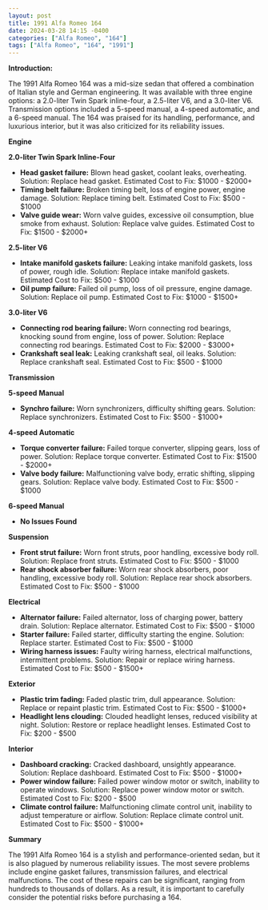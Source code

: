 ```yaml
---
layout: post
title: 1991 Alfa Romeo 164
date: 2024-03-28 14:15 -0400
categories: ["Alfa Romeo", "164"]
tags: ["Alfa Romeo", "164", "1991"]
---
```

**Introduction:**

The 1991 Alfa Romeo 164 was a mid-size sedan that offered a combination of Italian style and German engineering. It was available with three engine options: a 2.0-liter Twin Spark inline-four, a 2.5-liter V6, and a 3.0-liter V6. Transmission options included a 5-speed manual, a 4-speed automatic, and a 6-speed manual. The 164 was praised for its handling, performance, and luxurious interior, but it was also criticized for its reliability issues.

**Engine**

**2.0-liter Twin Spark Inline-Four**

* **Head gasket failure:** Blown head gasket, coolant leaks, overheating. Solution: Replace head gasket. Estimated Cost to Fix: $1000 - $2000+
* **Timing belt failure:** Broken timing belt, loss of engine power, engine damage. Solution: Replace timing belt. Estimated Cost to Fix: $500 - $1000
* **Valve guide wear:** Worn valve guides, excessive oil consumption, blue smoke from exhaust. Solution: Replace valve guides. Estimated Cost to Fix: $1500 - $2000+

**2.5-liter V6**

* **Intake manifold gaskets failure:** Leaking intake manifold gaskets, loss of power, rough idle. Solution: Replace intake manifold gaskets. Estimated Cost to Fix: $500 - $1000
* **Oil pump failure:** Failed oil pump, loss of oil pressure, engine damage. Solution: Replace oil pump. Estimated Cost to Fix: $1000 - $1500+

**3.0-liter V6**

* **Connecting rod bearing failure:** Worn connecting rod bearings, knocking sound from engine, loss of power. Solution: Replace connecting rod bearings. Estimated Cost to Fix: $2000 - $3000+
* **Crankshaft seal leak:** Leaking crankshaft seal, oil leaks. Solution: Replace crankshaft seal. Estimated Cost to Fix: $500 - $1000

**Transmission**

**5-speed Manual**

* **Synchro failure:** Worn synchronizers, difficulty shifting gears. Solution: Replace synchronizers. Estimated Cost to Fix: $500 - $1000+

**4-speed Automatic**

* **Torque converter failure:** Failed torque converter, slipping gears, loss of power. Solution: Replace torque converter. Estimated Cost to Fix: $1500 - $2000+
* **Valve body failure:** Malfunctioning valve body, erratic shifting, slipping gears. Solution: Replace valve body. Estimated Cost to Fix: $500 - $1000

**6-speed Manual**

* **No Issues Found**

**Suspension**

* **Front strut failure:** Worn front struts, poor handling, excessive body roll. Solution: Replace front struts. Estimated Cost to Fix: $500 - $1000
* **Rear shock absorber failure:** Worn rear shock absorbers, poor handling, excessive body roll. Solution: Replace rear shock absorbers. Estimated Cost to Fix: $500 - $1000

**Electrical**

* **Alternator failure:** Failed alternator, loss of charging power, battery drain. Solution: Replace alternator. Estimated Cost to Fix: $500 - $1000
* **Starter failure:** Failed starter, difficulty starting the engine. Solution: Replace starter. Estimated Cost to Fix: $500 - $1000
* **Wiring harness issues:** Faulty wiring harness, electrical malfunctions, intermittent problems. Solution: Repair or replace wiring harness. Estimated Cost to Fix: $500 - $1500+

**Exterior**

* **Plastic trim fading:** Faded plastic trim, dull appearance. Solution: Replace or repaint plastic trim. Estimated Cost to Fix: $500 - $1000+
* **Headlight lens clouding:** Clouded headlight lenses, reduced visibility at night. Solution: Restore or replace headlight lenses. Estimated Cost to Fix: $200 - $500

**Interior**

* **Dashboard cracking:** Cracked dashboard, unsightly appearance. Solution: Replace dashboard. Estimated Cost to Fix: $500 - $1000+
* **Power window failure:** Failed power window motor or switch, inability to operate windows. Solution: Replace power window motor or switch. Estimated Cost to Fix: $200 - $500
* **Climate control failure:** Malfunctioning climate control unit, inability to adjust temperature or airflow. Solution: Replace climate control unit. Estimated Cost to Fix: $500 - $1000+

**Summary**

The 1991 Alfa Romeo 164 is a stylish and performance-oriented sedan, but it is also plagued by numerous reliability issues. The most severe problems include engine gasket failures, transmission failures, and electrical malfunctions. The cost of these repairs can be significant, ranging from hundreds to thousands of dollars. As a result, it is important to carefully consider the potential risks before purchasing a 164.
